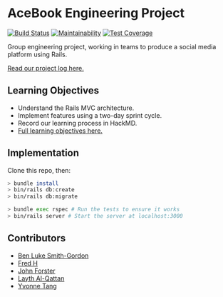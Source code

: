 # AceBook Engineering Project
[![Build Status](https://travis-ci.org/archmagos/acebook-nice-team.svg?branch=master)](https://travis-ci.org/archmagos/acebook-nice-team) [![Maintainability](https://api.codeclimate.com/v1/badges/04367eb735c458e093af/maintainability)](https://codeclimate.com/github/archmagos/acebook-nice-team/maintainability) [![Test Coverage](https://api.codeclimate.com/v1/badges/04367eb735c458e093af/test_coverage)](https://codeclimate.com/github/archmagos/acebook-nice-team/test_coverage)

Group engineering project, working in teams to produce a social media platform using Rails.

[Read our project log here.](https://hackmd.io/s/B1HxGw2Em#)

## Learning Objectives
* Understand the Rails MVC architecture.
* Implement features using a two-day sprint cycle.
* Record our learning process in HackMD.
* [Full learning objectives here.](https://github.com/makersacademy/course/blob/master/engineering_projects/rails/learning_objectives.md)

## Implementation

Clone this repo, then:

```bash
> bundle install
> bin/rails db:create
> bin/rails db:migrate

> bundle exec rspec # Run the tests to ensure it works
> bin/rails server # Start the server at localhost:3000
```
## Contributors
* [Ben Luke Smith-Gordon](https://github.com/Ben-893)
* [Fred H](https://github.com/archmagos)
* [John Forster](https://github.com/JohnForster)
* [Layth Al-Qattan](https://github.com/laythq)
* [Yvonne Tang](https://github.com/YvCodeHong)

